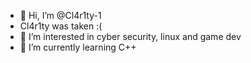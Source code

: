 - 👋 Hi, I’m @Cl4r1ty-1 
- Cl4r1ty was taken :(
- 👀 I’m interested in cyber security, linux and game dev
- 🌱 I’m currently learning C++

<!---
Cl4r1ty-1/Cl4r1ty-1 is a ✨ special ✨ repository because its `README.md` (this file) appears on your GitHub profile.
You can click the Preview link to take a look at your changes.
--->
